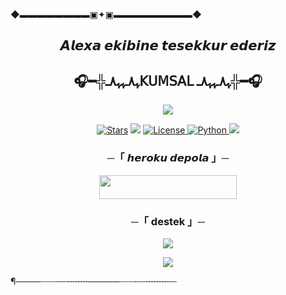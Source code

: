   ◆▬▬▬▬▬▬▬▬▣✦▣▬▬▬▬▬▬▬▬▬◆
<h2 align="center">
𝘼𝙡𝙚𝙭𝙖 𝙚𝙠𝙞𝙗𝙞𝙣𝙚 𝙩𝙚𝙨𝙚𝙠𝙠𝙪𝙧 𝙚𝙙𝙚𝙧𝙞𝙯
<h2 align="center">
🎧━╬ﮩ٨ـﮩﮩ٨ـ𝖪𝖴𝖬𝖲𝖠𝖫 ﮩ٨ـﮩﮩ٨ـ╬━🎧
</h2>

<p align="center">
  <img src="https://envs.sh/Lx9.jpg">
</p>

<p align="center">
<a href="https://github.com/AnonymousX1025/AnonXMusic/stargazers"><img src="https://img.shields.io/github/stars/AnonymousX1025/AnonXMusic?color=black&logo=github&logoColor=black&style=for-the-badge" alt="Stars" /></a>
<a href="https://github.com/AnonymousX1025/AnonXMusic/network/members"> <img src="https://img.shields.io/github/forks/AnonymousX1025/AnonXMusic?color=black&logo=github&logoColor=black&style=for-the-badge" /></a>
<a href="https://github.com/AnonymousX1025/AnonXMusic/blob/master/LICENSE"> <img src="https://img.shields.io/badge/License-MIT-blueviolet?style=for-the-badge" alt="License" /> </a>
<a href="https://www.python.org/"> <img src="https://img.shields.io/badge/Written%20in-Python-orange?style=for-the-badge&logo=python" alt="Python" /> </a>
<a href="https://github.com/AnonymousX1025/AnonXMusic/commits/AnonymousX1025"> <img src="https://img.shields.io/github/last-commit/AnonymousX1025/AnonXMusic?color=blue&logo=github&logoColor=green&style=for-the-badge" /></a>
</p>

<h3 align="center">
    ─「 𝙝𝙚𝙧𝙤𝙠𝙪 𝙙𝙚𝙥𝙤𝙡𝙖 」─
</h3>

<p align="center"><a href="https://dashboard.heroku.com/new?template=https://github.com/Silahanim21/Kumsal-Muzik-bot"> <img src="https://img.shields.io/badge/𝘽𝙐𝙍𝘼𝙔𝘼%20𝙏𝙄𝙆𝙇𝘼%20-black?style=for-the-badge&logo=heroku" width="220" height="38.45"/></a></p>

<h3 align="center">
    ─「 destek 」─
</h3>

<p align="center">
<a href="https://telegram.me/kumsalmuzikk"><img src="https://img.shields.io/badge/-Support%20Group-blue.svg?style=for-the-badge&logo=Telegram"></a>
</p>

<p align="center">
<a href="https://t.me/kumsaldestekkanal"><img src="https://img.shields.io/badge/-destek%20kanal-blue.svg?style=for-the-badge&logo=Telegram"></a>
</p>

¶────┈┈┈┄┄╌╌╌╌─────┈┈┈┄┄╌╌╌╌┄┄


